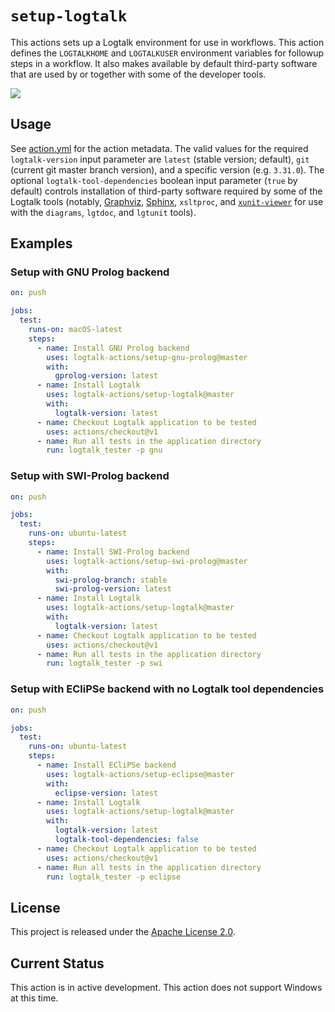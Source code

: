 # `setup-logtalk`

This actions sets up a Logtalk environment for use in workflows. This action defines the `LOGTALKHOME` and `LOGTALKUSER` environment variables for followup steps in a workflow. It also makes available by default third-party software that are used by or together with some of the developer tools.

![](https://github.com/logtalk-actions/setup-logtalk/workflows/Test/badge.svg)

## Usage

See [action.yml](action.yml) for the action metadata. The valid values for the required `logtalk-version` input parameter are `latest` (stable version; default), `git` (current git master branch version), and a specific version (e.g. `3.31.0`). The optional `logtalk-tool-dependencies` boolean input parameter (`true` by default) controls installation of third-party software required by some of the Logtalk tools (notably, [Graphviz](https://www.graphviz.org), [Sphinx](https://www.sphinx-doc.org/en/master/), `xsltproc`, and [`xunit-viewer`](https://www.npmjs.com/package/xunit-viewer) for use with the `diagrams`, `lgtdoc`, and `lgtunit` tools).

## Examples

### Setup with GNU Prolog backend

```yml
on: push

jobs:
  test:
    runs-on: macOS-latest
    steps:
      - name: Install GNU Prolog backend
        uses: logtalk-actions/setup-gnu-prolog@master
        with:
          gprolog-version: latest
      - name: Install Logtalk
        uses: logtalk-actions/setup-logtalk@master
        with:
          logtalk-version: latest
      - name: Checkout Logtalk application to be tested
        uses: actions/checkout@v1
      - name: Run all tests in the application directory
        run: logtalk_tester -p gnu
```

### Setup with SWI-Prolog backend

```yml
on: push

jobs:
  test:
    runs-on: ubuntu-latest
    steps:
      - name: Install SWI-Prolog backend
        uses: logtalk-actions/setup-swi-prolog@master
        with:
          swi-prolog-branch: stable
          swi-prolog-version: latest
      - name: Install Logtalk
        uses: logtalk-actions/setup-logtalk@master
        with:
          logtalk-version: latest
      - name: Checkout Logtalk application to be tested
        uses: actions/checkout@v1
      - name: Run all tests in the application directory
        run: logtalk_tester -p swi
```

### Setup with ECliPSe backend with no Logtalk tool dependencies
```yml
on: push

jobs:
  test:
    runs-on: ubuntu-latest
    steps:
      - name: Install ECliPSe backend
        uses: logtalk-actions/setup-eclipse@master
        with:
          eclipse-version: latest
      - name: Install Logtalk
        uses: logtalk-actions/setup-logtalk@master
        with:
          logtalk-version: latest
          logtalk-tool-dependencies: false
      - name: Checkout Logtalk application to be tested
        uses: actions/checkout@v1
      - name: Run all tests in the application directory
        run: logtalk_tester -p eclipse
```

## License

This project is released under the [Apache License 2.0](LICENSE).

## Current Status

This action is in active development. This action does not support Windows at this time.
